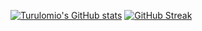 [![Turulomio's GitHub stats](https://github-readme-stats.vercel.app/api?username=turulomio&show_icons=true)](https://github.com/anuraghazra/github-readme-stats)
[![GitHub Streak](https://streak-stats.demolab.com?user=turulomio&date_format=%5BY.%5Dn.j&ring=0400EB&fire=457AEB&currStreakLabel=1637EB)](https://git.io/streak-stats)
